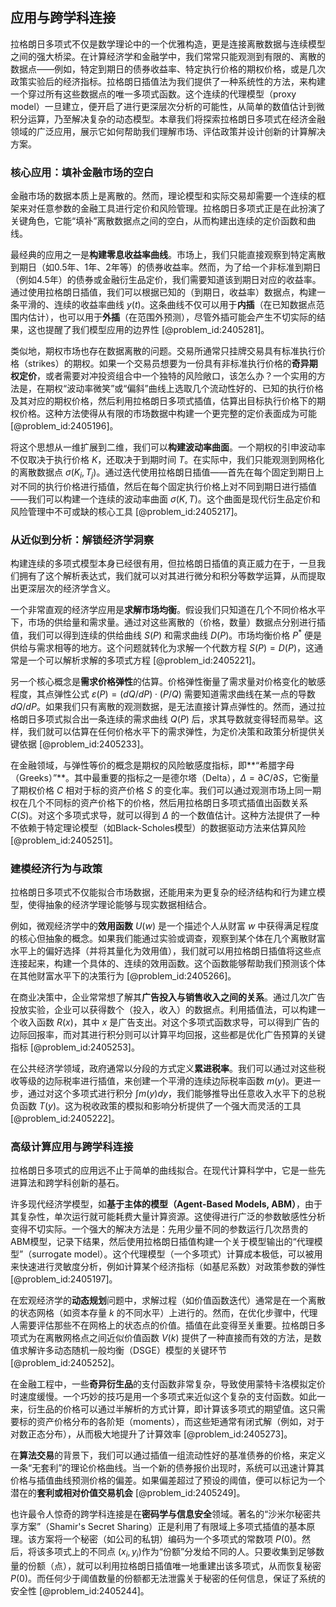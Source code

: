 ## 应用与跨学科连接

拉格朗日多项式不仅是数学理论中的一个优雅构造，更是连接离散数据与连续模型之间的强大桥梁。在计算经济学和金融学中，我们常常只能观测到有限的、离散的数据点——例如，特定到期日的债券收益率、特定执行价格的期权价格，或是几次政策实验后的经济指标。拉格朗日插值法为我们提供了一种系统性的方法，来构建一个穿过所有这些数据点的唯一多项式函数。这个连续的代理模型（proxy model）一旦建立，便开启了进行更深层次分析的可能性，从简单的数值估计到微积分运算，乃至解决复杂的动态模型。本章我们将探索拉格朗日多项式在经济金融领域的广泛应用，展示它如何帮助我们理解市场、评估政策并设计创新的计算解决方案。

### 核心应用：填补金融市场的空白

金融市场的数据本质上是离散的。然而，理论模型和实际交易却需要一个连续的框架来对任意参数的金融工具进行定价和风险管理。拉格朗日多项式正是在此扮演了关键角色，它能“填补”离散数据点之间的空白，从而构建出连续的定价函数和曲线。

最经典的应用之一是**构建零息收益率曲线**。市场上，我们只能直接观察到特定离散到期日（如0.5年、1年、2年等）的债券收益率。然而，为了给一个非标准到期日（例如4.5年）的债券或金融衍生品定价，我们需要知道该到期日对应的收益率。通过使用拉格朗日插值，我们可以根据已知的（到期日，收益率）数据点，构建一条平滑的、连续的收益率曲线 $y(t)$。这条曲线不仅可以用于**内插**（在已知数据点范围内估计），也可以用于**外插**（在范围外预测），尽管外插可能会产生不切实际的结果，这也提醒了我们模型应用的边界性 [@problem_id:2405281]。

类似地，期权市场也存在数据离散的问题。交易所通常只挂牌交易具有标准执行价格（strikes）的期权。如果一个交易员想要为一份具有非标准执行价格的**奇异期权定价**，或者需要对冲投资组合中一个独特的风险敞口，该怎么办？一个实用的方法是，在期权“波动率微笑”或“偏斜”曲线上选取几个流动性好的、已知的执行价格及其对应的期权价格，然后利用拉格朗日多项式插值，估算出目标执行价格下的期权价格。这种方法使得从有限的市场数据中构建一个更完整的定价表面成为可能 [@problem_id:2405196]。

将这个思想从一维扩展到二维，我们可以**构建波动率曲面**。一个期权的引申波动率不仅取决于执行价格 $K$，还取决于到期时间 $T$。在实际中，我们只能观测到网格化的离散数据点 $\sigma(K_i, T_j)$。通过迭代使用拉格朗日插值——首先在每个固定到期日上对不同的执行价格进行插值，然后在每个固定执行价格上对不同到期日进行插值——我们可以构建一个连续的波动率曲面 $\sigma(K, T)$。这个曲面是现代衍生品定价和风险管理中不可或缺的核心工具 [@problem_id:2405217]。

### 从近似到分析：解锁经济学洞察

构建连续的多项式模型本身已经很有用，但拉格朗日插值的真正威力在于，一旦我们拥有了这个解析表达式，我们就可以对其进行微分和积分等数学运算，从而提取出更深层次的经济学含义。

一个非常直观的经济学应用是**求解市场均衡**。假设我们只知道在几个不同价格水平下，市场的供给量和需求量。通过对这些离散的（价格，数量）数据点分别进行插值，我们可以得到连续的供给曲线 $S(P)$ 和需求曲线 $D(P)$。市场均衡价格 $P^*$ 便是供给与需求相等的地方。这个问题就转化为求解一个代数方程 $S(P) = D(P)$，这通常是一个可以解析求解的多项式方程 [@problem_id:2405221]。

另一个核心概念是**需求价格弹性**的估算。价格弹性衡量了需求量对价格变化的敏感程度，其点弹性公式 $\varepsilon(P) = (dQ/dP) \cdot (P/Q)$ 需要知道需求曲线在某一点的导数 $dQ/dP$。如果我们只有离散的观测数据，是无法直接计算点弹性的。然而，通过拉格朗日多项式拟合出一条连续的需求曲线 $Q(P)$ 后，求其导数就变得轻而易举。这样，我们就可以估算在任何价格水平下的需求弹性，为定价决策和政策分析提供关键依据 [@problem_id:2405233]。

在金融领域，与弹性等价的概念是期权的风险敏感度指标，即**“希腊字母（Greeks）”**。其中最重要的指标之一是德尔塔（Delta），$\Delta = \partial C / \partial S$，它衡量了期权价格 $C$ 相对于标的资产价格 $S$ 的变化率。我们可以通过观测市场上同一期权在几个不同标的资产价格下的价格，然后用拉格朗日多项式插值出函数关系 $C(S)$。对这个多项式求导，就可以得到 $\Delta$ 的一个数值估计。这种方法提供了一种不依赖于特定理论模型（如Black-Scholes模型）的数据驱动方法来估算风险 [@problem_id:2405251]。

### 建模经济行为与政策

拉格朗日多项式不仅能拟合市场数据，还能用来为更复杂的经济结构和行为建立模型，使得抽象的经济学理论能够与现实数据相结合。

例如，微观经济学中的**效用函数** $U(w)$ 是一个描述个人从财富 $w$ 中获得满足程度的核心但抽象的概念。如果我们能通过实验或调查，观察到某个体在几个离散财富水平上的偏好选择（并将其量化为效用值），我们就可以用拉格朗日插值将这些点连接起来，构建一个具体的、连续的效用函数。这个函数能够帮助我们预测该个体在其他财富水平下的决策行为 [@problem_id:2405266]。

在商业决策中，企业常常想了解其**广告投入与销售收入之间的关系**。通过几次广告投放实验，企业可以获得数个（投入，收入）的数据点。利用插值法，可以构建一个收入函数 $R(x)$，其中 $x$ 是广告支出。对这个多项式函数求导，可以得到广告的边际回报率，而对其进行积分则可以计算平均回报，这些都是优化广告预算的关键指标 [@problem_id:2405253]。

在公共经济学领域，政府通常以分段的方式定义**累进税率**。我们可以通过对这些税收等级的边际税率进行插值，来创建一个平滑的连续边际税率函数 $m(y)$。更进一步，通过对这个多项式进行积分 $\int m(y) dy$，我们能够推导出任意收入水平下的总税负函数 $T(y)$。这为税收政策的模拟和影响分析提供了一个强大而灵活的工具 [@problem_id:2405222]。

### 高级计算应用与跨学科连接

拉格朗日多项式的应用远不止于简单的曲线拟合。在现代计算科学中，它是一些先进算法和跨学科创新的基石。

许多现代经济学模型，如**基于主体的模型（Agent-Based Models, ABM）**，由于其复杂性，单次运行就可能耗费大量计算资源。这使得进行广泛的参数敏感性分析变得不切实际。一个强大的解决方法是：先用少量不同的参数运行几次昂贵的ABM模型，记录下结果，然后使用拉格朗日插值构建一个关于模型输出的“代理模型”（surrogate model）。这个代理模型（一个多项式）计算成本极低，可以被用来快速进行灵敏度分析，例如计算某个经济指标（如基尼系数）对政策参数的弹性 [@problem_id:2405197]。

在宏观经济学的**动态规划**问题中，求解过程（如价值函数迭代）通常是在一个离散的状态网格（如资本存量 $k$ 的不同水平）上进行的。然而，在优化步骤中，代理人需要评估那些不在网格上的状态点的价值。插值在此变得至关重要。拉格朗日多项式为在离散网格点之间近似价值函数 $V(k)$ 提供了一种直接而有效的方法，是数值求解许多动态随机一般均衡（DSGE）模型的关键环节 [@problem_id:2405252]。

在金融工程中，一些**奇异衍生品**的支付函数非常复杂，导致使用蒙特卡洛模拟定价时速度缓慢。一个巧妙的技巧是用一个多项式来近似这个复杂的支付函数。如此一来，衍生品的价格可以通过半解析的方式计算，即计算该多项式的期望值。这只需要标的资产价格分布的各阶矩（moments），而这些矩通常有闭式解（例如，对于对数正态分布），从而极大地提升了计算效率 [@problem_id:2405273]。

在**算法交易**的背景下，我们可以通过插值一组流动性好的基准债券的价格，来定义一条“无套利”的理论价格曲线。当一个新的债券报价出现时，系统可以迅速计算其价格与插值曲线预测价格的偏差。如果偏差超过了预设的阈值，便可以标记为一个潜在的**套利或相对价值交易机会** [@problem_id:2405249]。

也许最令人惊奇的跨学科连接是在**密码学与信息安全**领域。著名的“沙米尔秘密共享方案”（Shamir's Secret Sharing）正是利用了有限域上多项式插值的基本原理。该方案将一个秘密（如公司的私钥）编码为一个多项式的常数项 $P(0)$。然后，将该多项式上的不同点 $(x_i, y_i)$作为“份额”分发给不同的人。只要收集到足够数量的份额（点），就可以利用拉格朗日插值唯一地重建出该多项式，从而恢复秘密 $P(0)$。而任何少于阈值数量的份额都无法泄露关于秘密的任何信息，保证了系统的安全性 [@problem_id:2405244]。